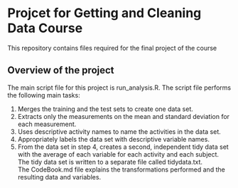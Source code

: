 # Projcet for Getting and Cleaning Data Course   
This repository contains files required for the final project of the course 
## Overview of the project  
The main script file for this project is run_analysis.R. The script file performs the following main tasks:  
1. Merges the training and the test sets to create one data set.  
2. Extracts only the measurements on the mean and standard deviation for each measurement.  
3. Uses descriptive activity names to name the activities in the data set.  
4. Appropriately labels the data set with descriptive variable names.  
5. From the data set in step 4, creates a second, independent tidy data set with the average of each variable for each activity and each subject.  
The tidy data set is written to a separate file called tidydata.txt.  
The CodeBook.md file explains the transformations performed and the resulting data and variables.  
